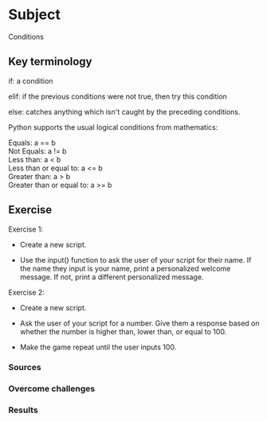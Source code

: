 # Subject
Conditions

## Key terminology
if:  a condition

elif:  if the previous conditions were not true, then try this condition

else:  catches anything which isn't caught by the preceding conditions.

Python supports the usual logical conditions from mathematics:

Equals: a == b  
Not Equals: a != b  
Less than: a < b  
Less than or equal to: a <= b  
Greater than: a > b  
Greater than or equal to: a >= b

## Exercise
Exercise 1:  

- Create a new script.  

- Use the input() function to ask the user of your script for their name. If the name they input is your name, print a personalized welcome message. If not, print a different personalized message.  

Exercise 2:  

- Create a new script.  

- Ask the user of your script for a number. Give them a response based on whether the number is higher than, lower than, or equal to 100.  

- Make the game repeat until the user inputs 100.

### Sources


### Overcome challenges


### Results